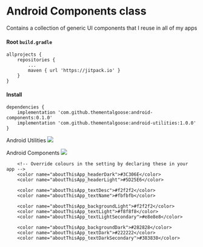 # Android Components class

Contains a collection of generic UI components that I reuse in all of my apps

#### Root `build.gradle`

```
allprojects {
	repositories {
		...
		maven { url 'https://jitpack.io' }
	}
}
```

#### Install

```
dependencies {
    implementation 'com.github.thementalgoose:android-components:0.1.0'
    implementation 'com.github.thementalgoose:android-utilities:1.0.0'
}
```

Android Utilities [![](https://jitpack.io/v/thementalgoose/android-utilities.svg)](https://jitpack.io/#thementalgoose/android-utilities)

Android Components [![](https://jitpack.io/v/thementalgoose/android-components.svg)](https://jitpack.io/#thementalgoose/android-components)


```
    <!-- Override colours in the setting by declaring these in your app -->
    <color name="aboutThisApp_headerDark">#3C306E</color>
    <color name="aboutThisApp_headerLight">#5D25E6</color>

    <color name="aboutThisApp_textDesc">#f2f2f2</color>
    <color name="aboutThisApp_textName">#fbfbfb</color>

    <color name="aboutThisApp_backgroundLight">#f2f2f2</color>
    <color name="aboutThisApp_textLight">#f8f8f8</color>
    <color name="aboutThisApp_textLightSecondary">#e8e8e8</color>

    <color name="aboutThisApp_backgroundDark">#282828</color>
    <color name="aboutThisApp_textDark">#222222</color>
    <color name="aboutThisApp_textDarkSecondary">#383838</color>
```